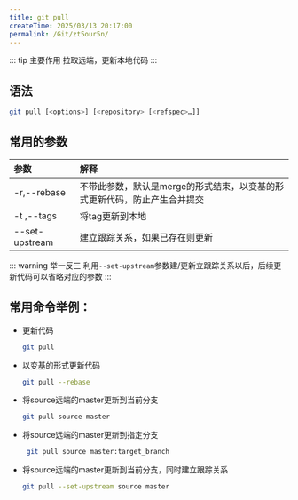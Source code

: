 ```yaml
---
title: git pull
createTime: 2025/03/13 20:17:00
permalink: /Git/zt5our5n/
---
```


::: tip 主要作用
拉取远端，更新本地代码
:::

## 语法

```bash
git pull [<options>] [<repository> [<refspec>…​]]
```

## 常用的参数

| 参数             | 解释                                      |
|:-------------- |:--------------------------------------- |
| -r,--rebase    | 不带此参数，默认是merge的形式结束，以变基的形式更新代码，防止产生合并提交 |
| -t ,--tags     | 将tag更新到本地                               |
| --set-upstream | 建立跟踪关系，如果已存在则更新                         |

::: warning 举一反三
利用`--set-upstream`参数建/更新立跟踪关系以后，后续更新代码可以省略对应的参数
:::

## 常用命令举例：

- 更新代码
  
  ```bash
  git pull
  ```

- 以变基的形式更新代码
  
  ```bash
  git pull --rebase
  ```

- 将source远端的master更新到当前分支
  
  ```bash
  git pull source master
  ```

- 将source远端的master更新到指定分支
  
  ```bash
   git pull source master:target_branch
  ```

- 将source远端的master更新到当前分支，同时建立跟踪关系
  
  ```bash
  git pull --set-upstream source master
  ```
